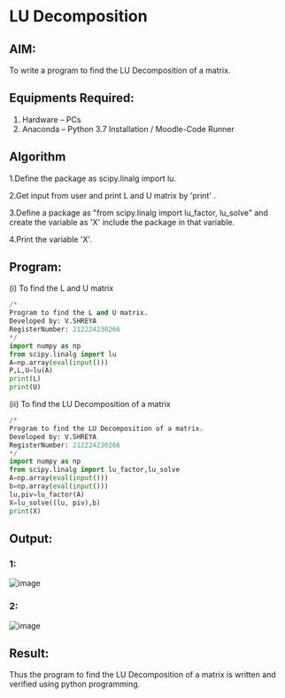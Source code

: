 # LU Decomposition 

## AIM:
To write a program to find the LU Decomposition of a matrix.

## Equipments Required:
1. Hardware – PCs
2. Anaconda – Python 3.7 Installation / Moodle-Code Runner

## Algorithm
1.Define the package as scipy.linalg import lu.

2.Get input from user and print L and U matrix by 'print' .

3.Define a package as "from scipy.linalg import lu_factor, lu_solve" and create the variable as 'X' include the package in that variable.

4.Print the variable 'X'.

## Program:
(i) To find the L and U matrix
``` python
/*
Program to find the L and U matrix.
Developed by: V.SHREYA
RegisterNumber: 212224230266
*/
import numpy as np
from scipy.linalg import lu
A=np.array(eval(input()))
P,L,U=lu(A)
print(L)
print(U)
```
(ii) To find the LU Decomposition of a matrix
``` python
/*
Program to find the LU Decomposition of a matrix.
Developed by: V.SHREYA
RegisterNumber: 212224230266
*/
import numpy as np
from scipy.linalg import lu_factor,lu_solve
A=np.array(eval(input()))
b=np.array(eval(input()))
lu,piv=lu_factor(A)
X=lu_solve((lu, piv),b)
print(X)

```

## Output:
### 1:
![image](https://github.com/user-attachments/assets/7e2e9bca-d5fc-4187-89d6-202f561dc99d)
### 2:
![image](https://github.com/user-attachments/assets/2421a60a-2465-4e49-b8f5-9c4db928659e)



## Result:
Thus the program to find the LU Decomposition of a matrix is written and verified using python programming.

